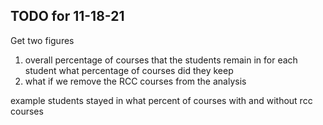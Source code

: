 ## TODO for 11-18-21

Get two figures 
1. overall percentage of courses that the students remain in for each student what percentage of courses did they keep
2. what if we remove the RCC courses from the analysis

example students stayed in what percent of courses with and without rcc courses